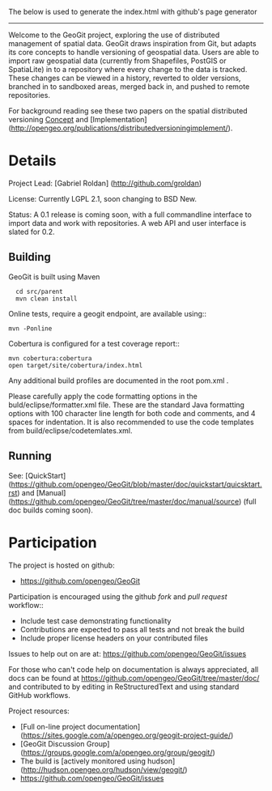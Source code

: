 The below is used to generate the index.html with github's page generator

---

Welcome to the GeoGit project, exploring the use of distributed management of spatial
data. GeoGit draws inspiration from Git, but adapts its core concepts to handle versioning
of geospatial data. Users are able to import raw geospatial data (currently from Shapefiles, 
PostGIS or SpatiaLite) in to a repository where every change to the data is tracked. These
changes can be viewed in a history, reverted to older versions, branched in to sandboxed
areas, merged back in, and pushed to remote repositories.

For background reading see these two papers on the spatial distributed versioning [Concept](http://opengeo.org/publications/distributedversioning/) and 
[Implementation] (http://opengeo.org/publications/distributedversioningimplement/).

Details
=======

Project Lead: [Gabriel Roldan] (http://github.com/groldan)

License: Currently LGPL 2.1, soon changing to BSD New. 

Status: A 0.1 release is coming soon, with a full commandline 
interface to import data and work with repositories. A web API and user interface is slated for 0.2.

Building
-----

GeoGit is built using Maven

```
  cd src/parent
  mvn clean install
```

Online tests, require a geogit endpoint, are available using::

    mvn -Ponline

Cobertura is configured for a test coverage report::

    mvn cobertura:cobertura
    open target/site/cobertura/index.html
    
Any additional build profiles are documented in the root pom.xml .


Please carefully apply the code formatting options in the buld/eclipse/formatter.xml file. These are the standard
Java formatting options with 100 character line length for both code and comments, and 4 spaces for indentation.
It is also recommended to use the code templates from build/eclipse/codetemlates.xml.

Running
-------

See: [QuickStart] (https://github.com/opengeo/GeoGit/blob/master/doc/quickstart/quicsktart.rst) and 
[Manual] (https://github.com/opengeo/GeoGit/tree/master/doc/manual/source) (full doc builds coming soon).


Participation
=============

The project is hosted on github:

* https://github.com/opengeo/GeoGit

Participation is encouraged using the github *fork* and *pull request* workflow::

* Include test case demonstrating functionality
* Contributions are expected to pass all tests and not break the build
* Include proper license headers on your contributed files

Issues to help out on are at: https://github.com/opengeo/GeoGit/issues

For those who can't code help on documentation is always appreciated, all docs can be found at 
https://github.com/opengeo/GeoGit/tree/master/doc/ and contributed to by editing in ReStructuredText 
and using standard GitHub workflows.


Project resources:

* [Full on-line project documentation] (https://sites.google.com/a/opengeo.org/geogit-project-guide/)
* [GeoGit Discussion Group] (https://groups.google.com/a/opengeo.org/group/geogit/)
* The build is [actively monitored using hudson] (http://hudson.opengeo.org/hudson/view/geogit/)
* https://github.com/opengeo/GeoGit/issues
